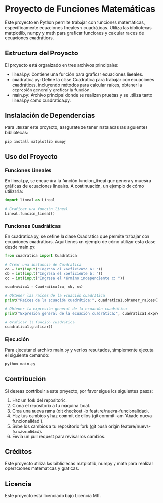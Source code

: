 # Proyecto de Funciones Matemáticas

Este proyecto en Python permite trabajar con funciones matemáticas, específicamente ecuaciones lineales y cuadráticas. Utiliza las bibliotecas matplotlib, numpy y math para graficar funciones y calcular raíces de ecuaciones cuadráticas.

## Estructura del Proyecto

El proyecto está organizado en tres archivos principales:

- lineal.py: Contiene una función para graficar ecuaciones lineales.
- cuadratica.py: Define la clase Cuadratica para trabajar con ecuaciones cuadráticas, incluyendo métodos para calcular raíces, obtener la expresión general y graficar la función.
- main.py: Archivo principal donde se realizan pruebas y se utiliza tanto lineal.py como cuadratica.py.

## Instalación de Dependencias

Para utilizar este proyecto, asegúrate de tener instaladas las siguientes bibliotecas:

```bash
pip install matplotlib numpy
```

## Uso del Proyecto

### Funciones Lineales

En lineal.py, se encuentra la función funcion_lineal que genera y muestra gráficas de ecuaciones lineales. A continuación, un ejemplo de cómo utilizarla:

```python
import lineal as Lineal

# Graficar una función lineal
Lineal.funcion_lineal()
```

### Funciones Cuadráticas

En cuadratica.py, se define la clase Cuadratica que permite trabajar con ecuaciones cuadráticas. Aquí tienes un ejemplo de cómo utilizar esta clase desde main.py:

```python
from cuadratica import Cuadratica

# Crear una instancia de Cuadratica
ca = int(input("Ingresa el coeficiente a: "))
cb = int(input("Ingresa el coeficiente b: "))
cc = int(input("Ingresa el término independiente c: "))

cuadratica1 = Cuadratica(ca, cb, cc)

# Obtener las raíces de la ecuación cuadrática
print("Raíces de la ecuación cuadrática:", cuadratica1.obtener_raices())

# Obtener la expresión general de la ecuación cuadrática
print("Expresión general de la ecuación cuadrática:", cuadratica1.expresion_general())

# Graficar la función cuadrática
cuadratica1.graficar()
```

### Ejecución

Para ejecutar el archivo main.py y ver los resultados, simplemente ejecuta el siguiente comando:

```bash
python main.py
```

## Contribución

Si deseas contribuir a este proyecto, por favor sigue los siguientes pasos:

1. Haz un fork del repositorio.
2. Clona el repositorio a tu máquina local.
3. Crea una nueva rama (git checkout -b feature/nueva-funcionalidad).
4. Haz tus cambios y haz commit de ellos (git commit -am 'Añade nueva funcionalidad').
5. Sube los cambios a tu repositorio fork (git push origin feature/nueva-funcionalidad).
6. Envía un pull request para revisar los cambios.

## Créditos

Este proyecto utiliza las bibliotecas matplotlib, numpy y math para realizar operaciones matemáticas y gráficas.

## Licencia

Este proyecto está licenciado bajo Licencia MIT.
